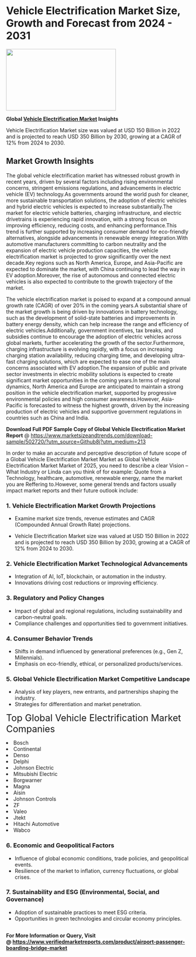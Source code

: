 <H1>Vehicle Electrification Market Size, Growth and Forecast from 2024 - 2031</H1><img class="aligncenter size-medium wp-image-584254" src="https://thirdeyenews.in/wp-content/uploads/2024/09/Global-Market-Research-300x168.jpeg" alt="" width="300" height="168" /><p><strong>Global&nbsp;<a href="https://www.marketsizeandtrends.com/download-sample/502720/?utm_source=Github8j?utm_medium=213">Vehicle Electrification Market</a> Insights</strong></p><p>Vehicle Electrification Market size was valued at USD 150 Billion in 2022 and is projected to reach USD 350 Billion by 2030, growing at a CAGR of 12% from 2024 to 2030.</p><p><h2>Market Growth Insights</h2> <p>The global vehicle electrification market has witnessed robust growth in recent years, driven by several factors including rising environmental concerns, stringent emissions regulations, and advancements in electric vehicle (EV) technology.As governments around the world push for cleaner, more sustainable transportation solutions, the adoption of electric vehicles and hybrid electric vehicles is expected to increase substantially.The market for electric vehicle batteries, charging infrastructure, and electric drivetrains is experiencing rapid innovation, with a strong focus on improving efficiency, reducing costs, and enhancing performance.This trend is further supported by increasing consumer demand for eco-friendly alternatives, alongside advancements in renewable energy integration.With automotive manufacturers committing to carbon neutrality and the expansion of electric vehicle production capacities, the vehicle electrification market is projected to grow significantly over the next decade.Key regions such as North America, Europe, and Asia-Pacific are expected to dominate the market, with China continuing to lead the way in EV adoption.Moreover, the rise of autonomous and connected electric vehicles is also expected to contribute to the growth trajectory of the market.</p> <p>The vehicle electrification market is poised to expand at a compound annual growth rate (CAGR) of over 20% in the coming years.A substantial share of the market growth is being driven by innovations in battery technology, such as the development of solid-state batteries and improvements in battery energy density, which can help increase the range and efficiency of electric vehicles.Additionally, government incentives, tax breaks, and subsidies continue to encourage the adoption of electric vehicles across global markets, further accelerating the growth of the sector.Furthermore, charging infrastructure is evolving rapidly, with a focus on increasing charging station availability, reducing charging time, and developing ultra-fast charging solutions, which are expected to ease one of the main concerns associated with EV adoption.The expansion of public and private sector investments in electric mobility solutions is expected to create significant market opportunities in the coming years.In terms of regional dynamics, North America and Europe are anticipated to maintain a strong position in the vehicle electrification market, supported by progressive environmental policies and high consumer awareness.However, Asia-Pacific is forecasted to witness the highest growth, driven by the increasing production of electric vehicles and supportive government regulations in countries such as China and India.</p> <p><span class=""><strong>Download Full PDF Sample Copy of Global Vehicle Electrification Market Report</strong> @ <a href="https://www.marketsizeandtrends.com/download-sample/502720/?utm_source=Github8j?utm_medium=213" target="_blank">https://www.marketsizeandtrends.com/download-sample/502720/?utm_source=Github8j?utm_medium=213</a></span></p><p>In order to make an accurate and perceptive description of future scope of a Global&nbsp;Vehicle Electrification Market Market as Global&nbsp;Vehicle Electrification Market Market of 2025, you need to describe a clear Vision &ndash; What Industry or Linda can you think of for example: Quote from a Technology, healthcare, automotive, renewable energy, name the market you are Reffering to.However, some general trends and factors usually impact market reports and their future outlook include:</p><h3>1.&nbsp;<strong>Vehicle Electrification Market Growth Projections</strong></h3><ul><li>Examine market size trends, revenue estimates and CAGR (Compounded Annual Growth Rate) projections.</li><li><p>Vehicle Electrification Market size was valued at USD 150 Billion in 2022 and is projected to reach USD 350 Billion by 2030, growing at a CAGR of 12% from 2024 to 2030.</p></li></ul><h3>2.&nbsp;<strong>Vehicle Electrification Market Technological Advancements</strong></h3><ul><li>Integration of AI, IoT, blockchain, or automation in the industry.</li><li>Innovations driving cost reductions or improving efficiency.</li></ul><h3>3.&nbsp;<strong>Regulatory and Policy Changes</strong></h3><ul><li>Impact of global and regional regulations, including sustainability and carbon-neutral goals.</li><li>Compliance challenges and opportunities tied to government initiatives.</li></ul><h3>4.&nbsp;<strong>Consumer Behavior Trends</strong></h3><ul><li>Shifts in demand influenced by generational preferences (e.g., Gen Z, Millennials).</li><li>Emphasis on eco-friendly, ethical, or personalized products/services.</li></ul><h3>5.&nbsp;<strong>Global Vehicle Electrification Market Competitive Landscape</strong></h3><ul><li>Analysis of key players, new entrants, and partnerships shaping the industry.</li><li>Strategies for differentiation and market penetration.</li></ul><p data-pm-slice="1 1 []"><span style="color: inherit; font-family: inherit; font-size: 25px;">Top Global Vehicle Electrification Market Companies</span></p><div class="" data-test-id=""><p><li>Bosch</li><li> Continental</li><li> Denso</li><li> Delphi</li><li> Johnson Electric</li><li> Mitsubishi Electric</li><li> Borgwarner</li><li> Magna</li><li> Aisin</li><li> Johnson Controls</li><li> ZF</li><li> Valeo</li><li> Jtekt</li><li> Hitachi Automotive</li><li> Wabco</li></p></div><h3>6.&nbsp;<strong>Economic and Geopolitical Factors</strong></h3><ul><li>Influence of global economic conditions, trade policies, and geopolitical events.</li><li>Resilience of the market to inflation, currency fluctuations, or global crises.</li></ul><h3>7.&nbsp;<strong>Sustainability and ESG (Environmental, Social, and Governance)</strong></h3><ul><li>Adoption of sustainable practices to meet ESG criteria.</li><li>Opportunities in green technologies and circular economy principles.</li></ul><h2><strong style="font-size: 14px;">For More Information or Query, Visit @&nbsp;</strong><a style="background-color: #ffffff; font-size: 14px;" href="https://www.marketsizeandtrends.com/report/vehicle-electrification-market/" target="_blank">https://www.verifiedmarketreports.com/product/airport-passenger-boarding-bridge-market</a></h2>